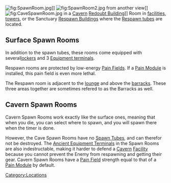 ![](SpawnRoom.jpg "fig:SpawnRoom.jpg")\]\]
![](SpawnRoom2.jpg "fig:SpawnRoom2.jpg") from another view\]\]
![](CaveSpawnRoom.jpg "fig:CaveSpawnRoom.jpg") in a
[Cavern](Cavern "wikilink") [Redoubt
Building](Redoubt_Building "wikilink")\]\] Room in
[facilities](facilities "wikilink"), [towers](towers "wikilink"), or the
Sanctuary [Respawn Buildings](Respawn_Building "wikilink") where the
[Respawn tubes](Respawn_tube "wikilink") are located.

## Surface Spawn Rooms

In addition to the spawn tubes, these rooms come equipped with
several[lockers](lockers "wikilink") and 3 [Equipment
terminals](Equipment_terminal "wikilink").

Respawn rooms are protected by low-energy [Pain
Fields](Pain_Field "wikilink"). If a [Pain
Module](Pain_Module "wikilink") is installed, this pain field is even
more lethal.

The Respawn room is adjacent to the [lounge](lounge "wikilink") and
above the [barracks](barracks "wikilink"). These three areas together
are sometimes refered to as the Barracks as well.

## Cavern Spawn Rooms

Cavern Spawn Rooms work exactly like the surface ones, meaning that when
you die, you can select where to spawn, and you will spawn there when
the timer is done.

However, the Cave Spawn Rooms have no [Spawn
Tubes](Spawn_Tube "wikilink"), and can therefor not be destroyed. The
[Ancient Equipment Terminals](Ancient_Equipment_Terminal "wikilink") in
the Spawn Rooms are also indestructable, making it harder to defend a
[Cavern](Cavern "wikilink") [Facility](Facility "wikilink") because you
cannot prevent the Enemy from respawning and getting their gear. Cavern
Spawn Rooms have a [Pain Field](Pain_Field "wikilink") strength equal to
that of a [Pain Module](Pain_Module "wikilink") by default.

[Category:Locations](Category:Locations "wikilink")